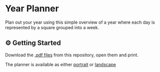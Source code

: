 # Year Planner

Plan out your year using this simple overview of a year where each day is represented by a square grouped into a week.


## ⚙️ Getting Started

Download the [.pdf files](https://github.com/dattiimo/yearplanner/blob/main/calendars/2023) from this repository, open them and print. 

The planner is available as either [portrait](https://github.com/dattiimo/yearplanner/blob/main/calendars/2023/2023-year-planner-portrait.pdf) or [landscape](https://github.com/dattiimo/yearplanner/blob/main/calendars/2023/2023-year-planner-landscape.pdf)
